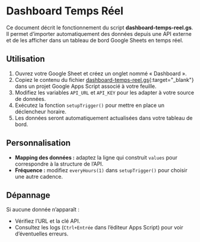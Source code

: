 # Dashboard Temps Réel

Ce document décrit le fonctionnement du script **dashboard-temps-reel.gs**. Il permet d’importer automatiquement des données depuis une API externe et de les afficher dans un tableau de bord Google Sheets en temps réel.

## Utilisation

1. Ouvrez votre Google Sheet et créez un onglet nommé « Dashboard ».
2. Copiez le contenu du fichier [dashboard-temps-reel.gs](../scripts/dashboard-temps-reel.gs){:target="_blank"} dans un projet Google Apps Script associé à votre feuille.
3. Modifiez les variables `API_URL` et `API_KEY` pour les adapter à votre source de données.
4. Exécutez la fonction `setupTrigger()` pour mettre en place un déclencheur horaire.
5. Les données seront automatiquement actualisées dans votre tableau de bord.

## Personnalisation

- **Mapping des données :** adaptez la ligne qui construit `values` pour correspondre à la structure de l’API.
- **Fréquence :** modifiez `everyHours(1)` dans `setupTrigger()` pour choisir une autre cadence.

## Dépannage

Si aucune donnée n’apparaît :

- Vérifiez l’URL et la clé API.
- Consultez les logs (`Ctrl+Entrée` dans l’éditeur Apps Script) pour voir d’éventuelles erreurs.